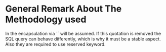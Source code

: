 # General Remark About The Methodology used
In the encapsulation via ´´ will be assumed. If this quotation is removed the SQL query can behave differently, which is why it must be a stable aspect.
Also they are required to use reserved keyword.
